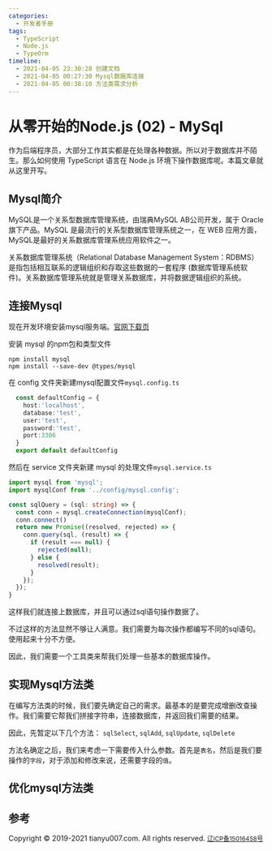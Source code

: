 ```yaml
---
categories:
  - 开发者手册
tags:
  - TypeScript
  - Node.js
  - TypeOrm
timeline:
  - 2021-04-05 23:30:28 创建文档
  - 2021-04-05 00:27:30 Mysql数据库连接
  - 2021-04-05 00:38:10 方法类需求分析
---
```


# 从零开始的Node.js (02) - MySql
作为后端程序员，大部分工作其实都是在处理各种数据。所以对于数据库并不陌生。那么如何使用 TypeScript 语言在 Node.js 环境下操作数据库呢。本篇文章就从这里开写。

## Mysql简介
MySQL是一个关系型数据库管理系统，由瑞典MySQL AB公司开发，属于 Oracle 旗下产品。MySQL 是最流行的关系型数据库管理系统之一，在 WEB 应用方面，MySQL是最好的关系数据库管理系统应用软件之一。

关系数据库管理系统（Relational Database Management System：RDBMS）是指包括相互联系的逻辑组织和存取这些数据的一套程序 (数据库管理系统软件)。关系数据库管理系统就是管理关系数据库，并将数据逻辑组织的系统。

## 连接Mysql
现在开发环境安装mysql服务端。[官网下载页](https://dev.mysql.com/downloads/)

安装 mysql 的npm包和类型文件

```shell
npm install mysql
npm install --save-dev @types/mysql
```

在 config 文件夹新建mysql配置文件`mysql.config.ts`

```ts
  const defaultConfig = {
    host:'localhost',
    database:'test',
    user:'test',
    password:'test',
    port:3306
  }
  export default defaultConfig
```

然后在 service 文件夹新建 mysql 的处理文件`mysql.service.ts`

```ts
import mysql from 'mysql';
import mysqlConf from '../config/mysql.config';

const sqlQuery = (sql: string) => {
  const conn = mysql.createConnection(mysqlConf);
  conn.connect()
  return new Promise((resolved, rejected) => {
    conn.query(sql, (result) => {
      if (result === null) {
        rejected(null);
      } else {
        resolved(result);
      }
    });
  });
}
```

这样我们就连接上数据库，并且可以通过sql语句操作数据了。

不过这样的方法显然不够让人满意。我们需要为每次操作都编写不同的sql语句。使用起来十分不方便。

因此，我们需要一个工具类来帮我们处理一些基本的数据库操作。

## 实现Mysql方法类

在编写方法类的时候，我们要先确定自己的需求。最基本的是要完成增删改查操作。我们需要它帮我们拼接字符串，连接数据库，并返回我们需要的结果。

因此，先暂定以下几个方法： `sqlSelect`, `sqlAdd`, `sqlUpdate`, `sqlDelete`

方法名确定之后，我们来考虑一下需要传入什么参数。首先是`表名`，然后是我们要操作的`字段`，对于添加和修改来说，还需要字段的`值`。


## 优化mysql方法类

## 参考


<footer>
  <nav class="navbar-fixed-bottom text-center navbar-default">
    <text style="font-size: 14px;">Copyright © 2019-2021 tianyu007.com. All rights reserved. </text>
    <a href="https://beian.miit.gov.cn" style="font-size: 12px;">辽ICP备15016458号</a>
    <script type="text/javascript">
      var cnzz_protocol = (("https:" == document.location.protocol) ? "https://" : "http://");
      document.write(unescape("%3Cspan id='cnzz_stat_icon_1258928019'%3E%3C/span%3E%3Cscript src='" + cnzz_protocol + "s11.cnzz.com/z_stat.php%3Fid%3D1258928019%26show%3Dpic' type='text/javascript'%3E%3C/script%3E"));
    </script>
  </nav>
</footer>
